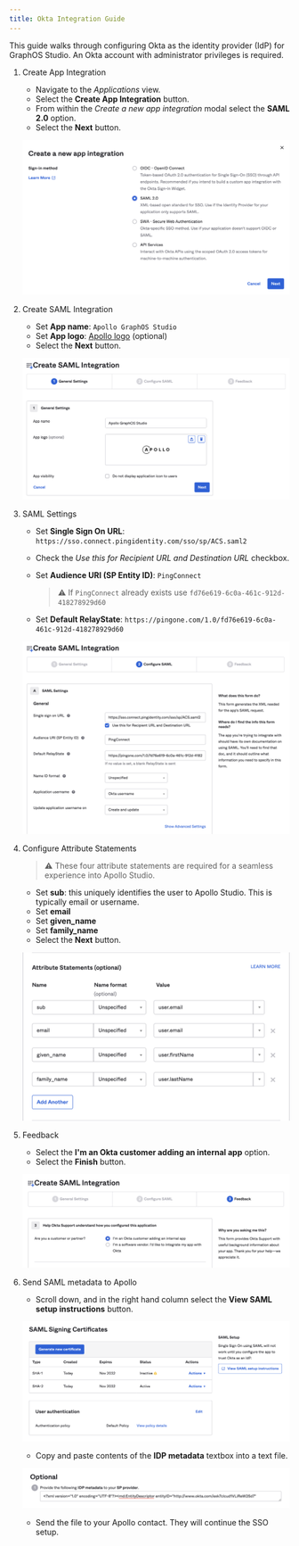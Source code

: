 ```yaml
---
title: Okta Integration Guide
---
```


This guide walks through configuring Okta as the identity provider (IdP) for GraphOS Studio.  An Okta account with administrator privileges is required.

1. Create App Integration
    * Navigate to the _Applications_ view.  
    * Select the **Create App Integration** button.  
    * From within the _Create a new app integration_ modal select the **SAML 2.0** option.  
    * Select the **Next** button.

    <img
     src="../img/sso/okta-create-app-integration.png"
     alt="Okta create app integration modal"
     class="screenshot"
    />

2. Create SAML Integration  
    * Set **App name**: `Apollo GraphOS Studio`  
    * Set **App logo**: [Apollo logo](../img/sso/apollo-sk-logo.png) (optional)  
    * Select the **Next** button.

    <img
     src="../img/sso/okta-create-saml-integration.png"
     alt="Okta create saml integration step"
     class="screenshot"
    />
    
3. SAML Settings  

    * Set **Single Sign On URL**: `https://sso.connect.pingidentity.com/sso/sp/ACS.saml2`  
    * Check the _Use this for Recipient URL and Destination URL_ checkbox.  
    * Set **Audience URI (SP Entity ID)**: `PingConnect`  
    
        > ⚠️ If `PingConnect` already exists use `fd76e619-6c0a-461c-912d-418278929d60`

    * Set **Default RelayState**: `https://pingone.com/1.0/fd76e619-6c0a-461c-912d-418278929d60`  

    <img
     src="../img/sso/okta-configure-saml.png"
     alt="Okta configure SAML"
     class="screenshot"
    />   

4. Configure Attribute Statements  
    > ⚠️ These four attribute statements are required for a seamless experience into Apollo Studio.
    * Set **sub**: this uniquely identifies the user to Apollo Studio. This is typically email or username.
    * Set **email**
    * Set **given_name**
    * Set **family_name**
    * Select the **Next** button.

    <img
     src="../img/sso/okta-attribute-statements.png"
     alt="Okta configure attributes statements"
     class="screenshot"
    />   


5. Feedback
    * Select the **I'm an Okta customer adding an internal app** option.  
    * Select the **Finish** button.

    <img
     src="../img/sso/okta-feedback.png"
     alt="Okta feedback"
     class="screenshot"
    />       

6. Send SAML metadata to Apollo
    * Scroll down, and in the right hand column select the **View SAML setup instructions** button.

    <img
     src="../img/sso/okta-settings.png"
     alt="Okta settings"
     class="screenshot"
    />     

    * Copy and paste contents of the **IDP metadata** textbox into a text file.

    <img
     src="../img/sso/okta-idp-metadata.png"
     alt="Okta IdP metadata"
     class="screenshot"
    /> 

    * Send the file to your Apollo contact.  They will continue the SSO setup.